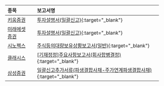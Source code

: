 | **종목** |      |**보고서명** |
| :------- | :--- |:----------- |
| [키움증권](/039490/#dart) | | [투자설명서(일괄신고)](https://dart.fss.or.kr/dsaf001/main.do?rcpNo=20240926000306){:target="_blank"} |
| [미래에셋증권](/006800/#dart) | | [투자설명서(일괄신고)](https://dart.fss.or.kr/dsaf001/main.do?rcpNo=20240926000300){:target="_blank"} |
| [시노펙스](/025320/#dart) | | [주식등의대량보유상황보고서(일반)](https://dart.fss.or.kr/dsaf001/main.do?rcpNo=20240926000296){:target="_blank"} |
| [클래시스](/214150/#dart) | | [[기재정정]주요사항보고서(회사합병결정)](https://dart.fss.or.kr/dsaf001/main.do?rcpNo=20240926000245){:target="_blank"} |
| [삼성증권](/016360/#dart) | | [일괄신고추가서류(파생결합사채-주가연계파생결합사채)](https://dart.fss.or.kr/dsaf001/main.do?rcpNo=20240926000257){:target="_blank"} |